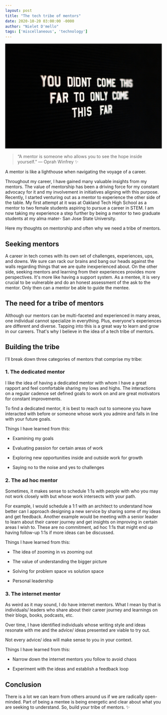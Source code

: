 ```yaml
---
layout: post
title: "The tech tribe of mentors"
date: 2020-10-20 03:00:00 -0000
author: "Nielet D'mello"
tags: ['miscellaneous', 'technology']
---
```


![Mentor!](/images/mentor.jpg  "Photo by Drew Beamer on Unsplash")

> “A mentor is someone who allows you to see the hope inside yourself.” — Oprah Winfrey :sparkles:

A mentor is like a lighthouse when navigating the voyage of a career.

Throughout my career, I have gained many valuable insights from my mentors. The value of mentorship has been a driving force for my constant advocacy for it and my involvement in initiatives aligning with this purpose. 
Recently, I started venturing out as a mentor to experience the other side of the table. 
My first attempt at it was at Oakland Tech High School as a mentor to two female students aspiring to pursue a career in STEM. 
I am now taking my experience a step further by being a mentor to two graduate students at my alma mater- San Jose State University.

Here my thoughts on mentorship and often why we need a tribe of mentors.

## Seeking mentors

A career in tech comes with its own set of challenges, experiences, ups, and downs. We sure can rack our brains and bang our heads against the walls regarding things that we are quite inexperienced about. On the other side, seeking mentors and learning from their experiences provides more perspectives. It's more like having a support system. As a mentee, it is very crucial to be vulnerable and do an honest assessment of the ask to the mentor. Only then can a mentor be able to guide the mentee.

## The need for a tribe of mentors

 Although our mentors can be multi-faceted and experienced in many areas, one individual cannot specialize in everything. Plus, everyone's experiences are different and diverse.
Tapping into this is a great way to learn and grow in our careers. That's why I believe in the idea of a tech tribe of mentors.

## Building the tribe

I'll break down three categories of mentors that comprise my tribe:

### 1. The dedicated mentor

I like the idea of having a dedicated mentor with whom I have a great rapport and feel comfortable sharing my lows and highs. The interactions on a regular cadence set defined goals to work on and are great motivators for constant improvements.

To find a dedicated mentor, it is best to reach out to someone you have interacted with before or someone whose work you admire and falls in line with your future goals.

Things I have learned from this:

- Examining my goals

- Evaluating passion for certain areas of work

- Exploring new opportunities inside and outside work for growth

- Saying no to the noise and yes to challenges

### 2. The ad hoc mentor

Sometimes, it makes sense to schedule 1:1s with people with who you may not work closely with but whose work intersects with your path.

For example, I would schedule a 1:1 with an architect to understand how better can I approach designing a new service by sharing some of my ideas and get feedback. Another example would be meeting with a senior leader to learn about their career journey and get insights on improving in certain areas I wish to.
These are no commitment, ad hoc 1:1s that might end up having follow-up 1:1s if more ideas can be discussed.

Things I have learned from this:

- The idea of zooming in vs zooming out

- The value of understanding the bigger picture

- Solving for problem space vs solution space

- Personal leadership

### 3. The internet mentor

As weird as it may sound, I do have internet mentors. What I mean by that is individuals/ leaders who share about their career journey and learnings on their blogs, books, podcasts, etc.

Over time, I have identified individuals whose writing style and ideas resonate with me and the advice/ ideas presented are viable to try out.

Not every advice/ idea will make sense to you in your context.

Things I have learned from this:

- Narrow down the internet mentors you follow to avoid chaos

- Experiment with the ideas and establish a feedback loop

## Conclusion

There is a lot we can learn from others around us if we are radically open-minded. Part of being a mentee is being energetic and clear about what you are seeking to understand. So, build your tribe of mentors. :sparkles:
